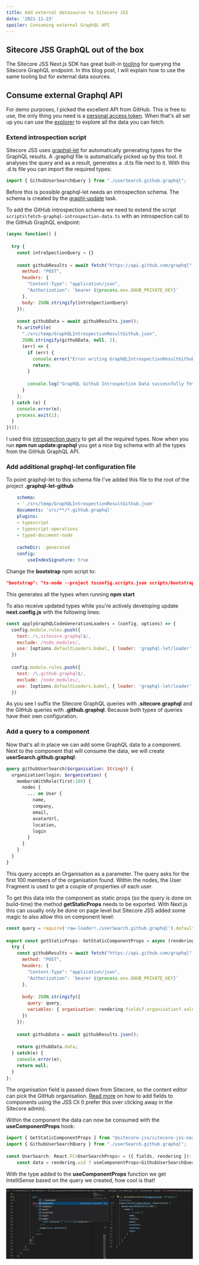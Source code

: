 ```yaml
---
title: Add external datasource to Sitecore JSS
date: '2021-11-23'
spoiler: Consuming external GraphQL API 
---
```


## Sitecore JSS GraphQL out of the box
The Sitecore JSS Next.js SDK has great built-in [tooling](https://doc.sitecore.com/en/developers/hd/190/sitecore-headless-development/use-graphql-to-fetch-component-level-data-in-jss-next-js-apps.html) for querying the Sitecore GraphQL endpoint. 
In this blog post, I will explain how to use the same tooling but for external data sources. 

## Consume external Graphql API 
For demo purposes, I picked the excellent API from GitHub. This is free to use, the only thing you need is a [personal access token](https://docs.github.com/en/authentication/keeping-your-account-and-data-secure/creating-a-personal-access-token). When that's all set up you can use the [explorer](https://docs.github.com/en/graphql/overview/explorer) to explore all the data you can fetch. 

### Extend introspection script
Sitecore JSS uses [graphql-let](https://github.com/piglovesyou/graphql-let) for automatically generating types for the GraphQL results. A .graphql file is automatically picked up by this tool. It analyses the query and as a result, generates a .d.ts file next to it. 
With this .d.ts file you can import the required types:

```javascript
import { GithubUserSearchQuery } from "./userSearch.github.graphql";
```

Before this is possible graphql-let needs an introspection schema. The schema is created by the [graphl-update](https://doc.sitecore.com/en/developers/hd/190/sitecore-headless-development/introspecting-the-graphql-schema-in-jss-next-js-apps.html) task.

To add the GitHub introspection schema we need to extend the script `scripts\fetch-graphql-introspection-data.ts` with an introspection call to the GitHub GraphQL endpoint:

```javascript
(async function() {
  
  try {
    const introSpectionQuery = {}

    const githubResults = await fetch("https://api.github.com/graphql", {
      method: "POST",
      headers: {
        "Content-Type": "application/json",
        "Authorization": `bearer ${process.env.GHUB_PRIVATE_KEY}`
      },
      body: JSON.stringify(introSpectionQuery)
    });

    const githubData = await githubResults.json();
    fs.writeFile(
      "./src/temp/GraphQLIntrospectionResultGithub.json",
      JSON.stringify(githubData, null, 2),
      (err) => {
        if (err) {
          console.error("Error writing GraphQLIntrospectionResultGithub file", err);
          return;
        }

        console.log("GraphQL Github Introspection Data successfully fetched!");
      }
    );
  } catch (e) {
    console.error(e);
    process.exit(1);
  }
}());

```

I used this [introspection query](https://gist.github.com/craigbeck/b90915d49fda19d5b2b17ead14dcd6da) to get all the required types. 
Now when you run **npm run update:graphql** you get a nice big schema with all the types from the GitHub GraphQL API.

### Add additional graphql-let configuration file
To point graphql-let to this schema file I've added this file to the root of the project **.graphql-let-github**
```yml
    schema:
    - './src/temp/GraphQLIntrospectionResultGithub.json'
    documents: 'src/**/*.github.graphql'
    plugins:
    - typescript
    - typescript-operations
    - typed-document-node

    cacheDir: .generated
    config:
        useIndexSignature: true
```

Change the **bootstrap** npm script to:
```json
"bootstrap": "ts-node --project tsconfig.scripts.json scripts/bootstrap.ts && graphql-let && graphql-let --config .graphql-let-github.yml"
```

This generates all the types when running **npm start**

To also receive updated types while you're actively developing update **next.config.js** with the following lines:

```javascript
const applyGraphQLCodeGenerationLoaders = (config, options) => {
  config.module.rules.push({
    test: /\.sitecore.graphql$/,
    exclude: /node_modules/,
    use: [options.defaultLoaders.babel, { loader: 'graphql-let/loader' }],
  })

  config.module.rules.push({
    test: /\.github.graphql$/,
    exclude: /node_modules/,
    use: [options.defaultLoaders.babel, { loader: 'graphql-let/loader', options: { configFile: ".graphql-let-github.yml" } }],
  })
```

As you see I suffix the Sitecore GraphQL queries with **.sitecore.graphql** and the GitHub queries with **.github.graphql**. Because both types of queries have their own configuration.

### Add a query to a component
Now that's all in place we can add some GraphQL data to a component. Next to the component that will consume the data, we will create **userSearch.github.graphql**:

```graphql
query githubUserSearch($organisation: String!) { 
  organization(login: $organisation) {
    membersWithRole(first:100) {
      nodes {
        ... on User {
          name, 
          company,
          email,
          avatarUrl,
          location,
          login
        }
      }
    }
  }
}
```
This query accepts an Organisation as a parameter. The query asks for the first 100 members of the organisation found. Within the nodes, the User Fragment is used to get a couple of properties of each user. 

To get this data into the component as static props (so the query is done on build-time) the method **getStaticProps** needs to be exported. With Next.js this can usually only be done on page level but Sitecore JSS added some magic to also allow this on component level:

```javascript
const query = require('raw-loader!./userSearch.github.graphql').default;

export const getStaticProps: GetStaticComponentProps = async (rendering) => {
  try {
    const githubResults = await fetch("https://api.github.com/graphql", {
      method: "POST",
      headers: {
        "Content-Type": "application/json",
        "Authorization": `bearer ${process.env.GHUB_PRIVATE_KEY}`
      },
      
      body: JSON.stringify({
        query: query,
        variables: { organisation: rendering.fields?.organisation?.value }
      })
    });

    const githubData = await githubResults.json();

    return githubData.data;
  } catch(e) {
    console.error(e);
    return null;
  }
};
```
The organisation field is passed down from Sitecore, so the content editor can pick the GitHub organisation. [Read more](https://doc.sitecore.com/en/developers/hd/190/sitecore-headless-development/create-a-new-component-in-a-jss-next-js-app-using-the-code-first-development-workflow.html) on how to add fields to components using the JSS Cli (I prefer this over clicking away in the Sitecore admin).

Within the component the data can now be consumed with the **useComponentProps** hook:

```javascript
import { GetStaticComponentProps } from "@sitecore-jss/sitecore-jss-nextjs";
import { GithubUserSearchQuery } from "./userSearch.github.graphql";

const UserSearch: React.FC<UserSearchProps> = ({ fields, rendering }): JSX.Element => {
    const data = rendering.uid ? useComponentProps<GithubUserSearchQuery>(rendering.uid) : null;
```

With the type added to the **useComponentProps** function we get IntelliSense based on the query we created, how cool is that!

![Intellisense](./vscode.jpg)